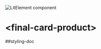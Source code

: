 ![LitElement component](https://img.shields.io/badge/litElement-component-blue.svg)

# \<final-card-product>

##styling-doc